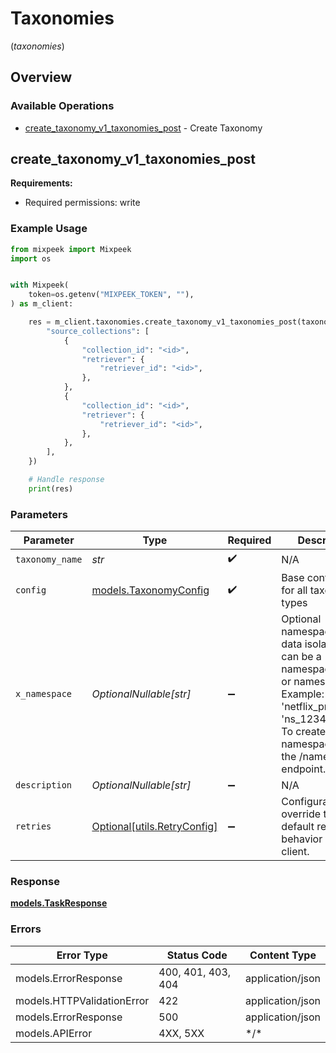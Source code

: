# Taxonomies
(*taxonomies*)

## Overview

### Available Operations

* [create_taxonomy_v1_taxonomies_post](#create_taxonomy_v1_taxonomies_post) - Create Taxonomy

## create_taxonomy_v1_taxonomies_post

**Requirements:**
- Required permissions: write

### Example Usage

```python
from mixpeek import Mixpeek
import os


with Mixpeek(
    token=os.getenv("MIXPEEK_TOKEN", ""),
) as m_client:

    res = m_client.taxonomies.create_taxonomy_v1_taxonomies_post(taxonomy_name="<value>", config={
        "source_collections": [
            {
                "collection_id": "<id>",
                "retriever": {
                    "retriever_id": "<id>",
                },
            },
            {
                "collection_id": "<id>",
                "retriever": {
                    "retriever_id": "<id>",
                },
            },
        ],
    })

    # Handle response
    print(res)

```

### Parameters

| Parameter                                                                                                                                                                             | Type                                                                                                                                                                                  | Required                                                                                                                                                                              | Description                                                                                                                                                                           |
| ------------------------------------------------------------------------------------------------------------------------------------------------------------------------------------- | ------------------------------------------------------------------------------------------------------------------------------------------------------------------------------------- | ------------------------------------------------------------------------------------------------------------------------------------------------------------------------------------- | ------------------------------------------------------------------------------------------------------------------------------------------------------------------------------------- |
| `taxonomy_name`                                                                                                                                                                       | *str*                                                                                                                                                                                 | :heavy_check_mark:                                                                                                                                                                    | N/A                                                                                                                                                                                   |
| `config`                                                                                                                                                                              | [models.TaxonomyConfig](../../models/taxonomyconfig.md)                                                                                                                               | :heavy_check_mark:                                                                                                                                                                    | Base configuration for all taxonomy types                                                                                                                                             |
| `x_namespace`                                                                                                                                                                         | *OptionalNullable[str]*                                                                                                                                                               | :heavy_minus_sign:                                                                                                                                                                    | Optional namespace for data isolation. This can be a namespace name or namespace ID. Example: 'netflix_prod' or 'ns_1234567890'. To create a namespace, use the /namespaces endpoint. |
| `description`                                                                                                                                                                         | *OptionalNullable[str]*                                                                                                                                                               | :heavy_minus_sign:                                                                                                                                                                    | N/A                                                                                                                                                                                   |
| `retries`                                                                                                                                                                             | [Optional[utils.RetryConfig]](../../models/utils/retryconfig.md)                                                                                                                      | :heavy_minus_sign:                                                                                                                                                                    | Configuration to override the default retry behavior of the client.                                                                                                                   |

### Response

**[models.TaskResponse](../../models/taskresponse.md)**

### Errors

| Error Type                 | Status Code                | Content Type               |
| -------------------------- | -------------------------- | -------------------------- |
| models.ErrorResponse       | 400, 401, 403, 404         | application/json           |
| models.HTTPValidationError | 422                        | application/json           |
| models.ErrorResponse       | 500                        | application/json           |
| models.APIError            | 4XX, 5XX                   | \*/\*                      |